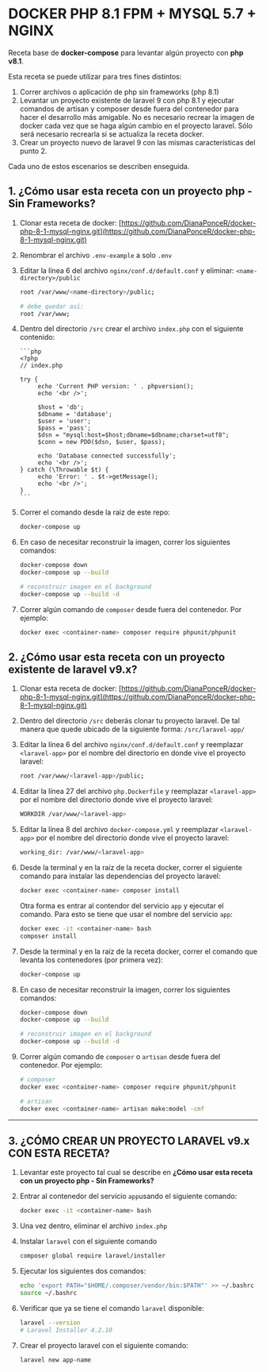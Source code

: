 # DOCKER PHP 8.1 FPM + MYSQL 5.7 + NGINX

Receta base de __docker-compose__ para levantar algún proyecto con __php v8.1__. 

Esta receta se puede utilizar para tres fines distintos:

1. Correr archivos o aplicación de php sin frameworks (php 8.1)
2. Levantar un proyecto existente de laravel 9 con php 8.1 y ejecutar comandos de artisan y composer desde fuera del contenedor para hacer el desarrollo más amigable. No es necesario recrear la imagen de docker cada vez que se haga algún cambio en el proyecto laravel. Sólo será necesario recrearla si se actualiza la receta docker.
3. Crear un proyecto nuevo de laravel 9 con las mismas características del punto 2.

Cada uno de estos escenarios se describen enseguida.

## 1. ¿Cómo usar esta receta con un proyecto php - Sin Frameworks?

1. Clonar esta receta de docker: [https://github.com/DianaPonceR/docker-php-8-1-mysql-nginx.git](https://github.com/DianaPonceR/docker-php-8-1-mysql-nginx.git)
2. Renombrar el archivo `.env-example` a solo `.env`
3. Editar la línea 6 del archivo `nginx/conf.d/default.conf` y eliminar: `<name-directory>/public`

   ```bash
   root /var/www/<name-directory>/public;
   
   # debe quedar así:
   root /var/www;
   ```
   
4. Dentro del directorio `/src` crear el archivo `index.php` con el siguiente contenido:

       ```php
       <?php
       // index.php

       try {
            echo 'Current PHP version: ' . phpversion();
            echo '<br />';
    
            $host = 'db';
            $dbname = 'database';
            $user = 'user';
            $pass = 'pass';
            $dsn = "mysql:host=$host;dbname=$dbname;charset=utf8";
            $conn = new PDO($dsn, $user, $pass);
    
            echo 'Database connected successfully';
            echo '<br />';
       } catch (\Throwable $t) {
            echo 'Error: ' . $t->getMessage();
            echo '<br />';
       }
       ```
      
5. Correr el comando desde la raiz de este repo:

   ```bash
   docker-compose up
   ```
6. En caso de necesitar reconstruir la imagen, correr los siguientes comandos:

    ```bash
   docker-compose down
   docker-compose up --build
   
   # reconstruir imagen en el background
   docker-compose up --build -d
   ```
7. Correr algún comando de `composer` desde fuera del contenedor. Por ejemplo:

   ```bash
   docker exec <container-name> composer require phpunit/phpunit
   ```


## 2. ¿Cómo usar esta receta con un proyecto existente de laravel v9.x?

1. Clonar esta receta de docker: [https://github.com/DianaPonceR/docker-php-8-1-mysql-nginx.git](https://github.com/DianaPonceR/docker-php-8-1-mysql-nginx.git)
2. Dentro del directorio `/src` deberás clonar tu proyecto laravel. De tal manera que quede ubicado de la siguiente forma: `/src/laravel-app/`
3. Editar la línea 6 del archivo `nginx/conf.d/default.conf` y reemplazar `<laravel-app>` por el nombre del directorio en donde vive el proyecto laravel:

   ```bash
   root /var/www/<laravel-app>/public;
   ```

4. Editar la línea 27 del archivo `php.Dockerfile` y reemplazar `<laravel-app>` por el nombre del directorio donde vive el proyecto laravel:
   
   ```bash
   WORKDIR /var/www/<laravel-app>
   ```
   
5. Editar la línea 8 del archivo `docker-compose.yml` y reemplazar `<laravel-app>` por el nombre del directorio donde vive el proyecto laravel:

   ```bash
   working_dir: /var/www/<laravel-app>
   ```
   
6. Desde la terminal y en la raíz de la receta docker, correr el siguiente comando para instalar las dependencias del proyecto laravel:
   
   ```bash
   docker exec <container-name> composer install
   ```
   
   Otra forma es entrar al contendor del servicio `app` y ejecutar el comando. Para esto se tiene que usar el nombre del servicio `app`:

   ```bash
   docker exec -it <container-name> bash
   composer install
   ```

7. Desde la terminal y en la raíz de la receta docker, correr el comando que levanta los contenedores (por primera vez):

   ```bash
   docker-compose up
   ```
   
8. En caso de necesitar reconstruir la imagen, correr los siguientes comandos:

    ```bash
   docker-compose down
   docker-compose up --build
   
   # reconstruir imagen en el background
   docker-compose up --build -d
   ```
9. Correr algún comando de `composer` o `artisan` desde fuera del contenedor. Por ejemplo:

   ```bash
   # composer
   docker exec <container-name> composer require phpunit/phpunit
   
   # artisan
   docker exec <container-name> artisan make:model -cmf
   ```
   
---

## 3. ¿CÓMO CREAR UN PROYECTO LARAVEL v9.x CON ESTA RECETA?

1. Levantar este proyecto tal cual se describe en __¿Cómo usar esta receta con un proyecto php - Sin Frameworks?__
2. Entrar al contenedor del servicio `app`usando el siguiente comando:

   ```bash
   docker exec -it <container-name> bash
   ```
3. Una vez dentro, eliminar el archivo `index.php`
4. Instalar `laravel` con el siguiente comando
   
   ```bash
   composer global require laravel/installer
   ```

5. Ejecutar los siguientes dos comandos:

   ```bash
   echo 'export PATH="$HOME/.composer/vendor/bin:$PATH"' >> ~/.bashrc
   source ~/.bashrc
   ```
   
6. Verificar que ya se tiene el comando `laravel` disponible:

   ```bash
   laravel --version
   # Laravel Installer 4.2.10
   ```

7. Crear el proyecto laravel con el siguiente comando:

   ```bash
   laravel new app-name
   ```